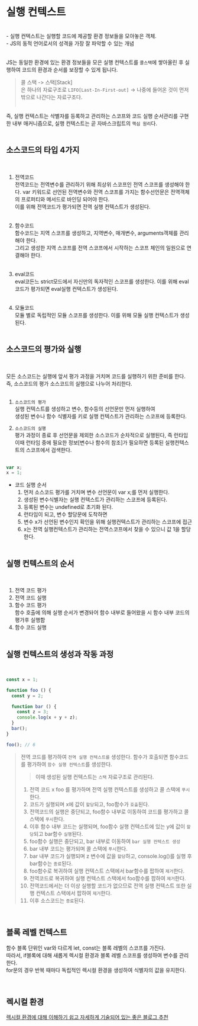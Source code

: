 
# 실행 컨텍스트

<br>
- 실행 컨텍스트는 실행할 코드에 제공할 환경 정보들을 모아놓은 객체.<br>
- JS의 동적 언어로서의 성격을 가장 잘 파악할 수 있는 개념<br><br>

JS는 동일한 환경에 있는 환경 정보들을 모은 실행 컨텍스트를 `콜스택`에 쌓아올린 후 실행하여 코드의 환경과 순서를 보장할 수 있게 됩니다.
<br>

> 콜 스택 -> 스택[Stack]<br>
> 은 하나의 자료구조로 `LIFO[Last-In-First-out]` -> 나중에 들어온 것이 먼저 밖으로 나간다는 자료구조다.<br><br>

즉, 실행 컨텍스트는 삭별자를 등록하고 관리하는 스코프와 코드 실행 순서관리를 구현한 내부 매커니즘으로, 실행 컨텍스트는 곧 자바스크립트의 `핵심 원리`다.<br><br>

## 소스코드의 타입 4가지

<br>

1. 전역코드<br>
   전역코드는 전역변수를 관리하기 위해 최상위 스코프인 전역 스코프를 생성해야 한다. var 키워드로 선언된 전역변수와 전역 스코프를 가지는
   함수선언문은 전역객체의 프로퍼티와 메서드로 바인딩 되어야 한다.<br>
   이를 위해 전역코드가 평가되면 전역 실행 컨텍스트가 생성된다.<br><br>

2. 함수코드<br>
   함수코드는 지역 스코프를 생성하고, 지역변수, 매개변수, arguments객체를 관리해야 한다.<br>
   그리고 생성한 지역 스코프를 전역 스코프에서 시작하는 스코프 체인의 일원으로 연결해야 한다.<br><br>

3. eval코드<br>
   eval코든느 strict모드에서 자신만의 독자적인 스코프를 생성한다. 이를 위해 eval코드가 평가되면 eval실행 컨텍스트가 생성된다.<br><br>

4. 모듈코드<br>
   모듈 별로 독립적인 모듈 스코프를 생성한다. 이를 위해 모듈 실행 컨텍스트가 생성된다.<br><br>

## 소스코드의 평가와 실행

<br>

모든 소스코드는 실행에 앞서 평가 과정을 거치며 코드를 실행하기 위한 준비를 한다. <br>
즉, 소스코드의 평가 소스코드의 실행으로 나누어 처리한다.<br><br>

1. `소스코드의 평가`<br>
   실행 컨텍스트를 생성하고 변수, 함수등의 선언문만 먼저 실행하여<br>
   생성된 변수나 함수 식별자를 키로 실행 컨텍스트가 관리하는 스코프에 등록한다.<br>

2. `소스코드의 실행`<br>
   평가 과정이 종료 후 선언문을 제외한 소스코드가 순차적으로 실행된다, 즉 런타임<br>
   이때 런타임 중에 필요한 정보[변수나 함수의 참조]가 필요하면 등록된 실행컨텍스트의 스코프에서 검색한다.<br><br>

```JavaScript
var x;
x = 1;
```

- 코드 실행 순서<br>
  1. 먼저 소스코드 평가를 거치며 변수 선언문이 var x;를 먼저 실행한다.<br>
  2. 생성된 변수식별자는 실행 컨텍스트가 관리하는 스코프에 등록된다.<br>
  3. 등록된 변수는 undefined로 초기화 된다.<br>
  4. 런타임이 되고, 변수 할당문에 도착하면<br>
  5. 변수 x가 선언된 변수인지 확인을 위해 실행컨텍스트가 관리하는 스코프에 접근<br>
  6. x는 전역 실행컨텍스트가 관리하는 전역스코프에서 찾을 수 있으니 값 1을 할당한다.<br><br>

## 실행 컨텍스트의 순서

<br>

1. 전역 코드 평가 <br>
2. 전역 코드 실행<br>
3. 함수 코드 평가<br>
   함수 호출에 의해 실행 순서가 변경돠어 함수 내부로 들어왔을 시 함수 내부 코드의 평가후 실행함<br>
4. 함수 코드 실행<br><br>

## 실행 컨텍스트의 생성과 작동 과정

<br>

```JavaScript
const x = 1;

function foo () {
  const y = 2;

  function bar () {
    const z = 3;
    console.log(x + y + z);
  }
  bar();
}

foo(); // 6
```

> 전역 코드를 평가하여 `전역 실행 컨텍스트를` 생성한다.
> 함수가 호출되면 함수코드를 평가하여 `함수 실행 컨텍스트`를 생성한다.
> > 이때 생성된 실행 컨텍스트는 `스택` 자료구조로 관리된다.
>
> 1.  전역 코드 x foo 를 평가하며 전역 실행 컨텍스트를 생성하고 콜 스택에 `푸시`한다.
> 2.  코드가 실행되며 x에 값이 `할당`되고, foo함수가 `호출`된다.
> 3.  전역코드의 실행은 중단되고, foo함수 내부로 이동하여 코드를 평가하고 콜 스택에 `푸시`한다.
> 4.  이후 함수 내부 코드는 실행되며, foo함수 실행 컨텍스트에 있는 y에 값이 `할당`되고 bar함수 `실행`된다.
> 5.  foo함수 실행은 중단되고, bar 내부로 이동하여 `bar 실행 컨텍스트 생성`
> 6.  bar 내부 코드는 평가되며 콜 스택에 `푸시`한다.
> 7.  bar 내부 코드가 실행되며 z 변수에 값을 `할당`하고, console.log()를 실행 후 bar함수는 `종료`된다.
> 8.  foo함수로 복귀하여 실행 컨텍스트 스택에서 bar함수를 팝하여 `제거`한다.
> 9.  전역코드로 복귀하여 실행 컨텍스트 스택에서 foo함수를 팝하여 `제거`한다.
> 10. 전역코드에서는 더 이상 실행할 코드가 없으므로 전역 실행 컨텍스트 또한 실행 컨텍스트 스택에서 팝하여 `제거`한다.
> 11. 이후 소스코드는 `종료`된다.

<br>

## 블록 레벨 컨텍스트

함수 블록 단위인 var와 다르게 let, const는 블록 레벨의 스코프를 가진다.<br>
따라서, if블록에 대해 새롭게 렉시컬 환경과 블록 레벨 스코프를 생성하여 변수를 관리한다.<br>
for문의 경우 반복 때마다 독립적인 렉시컬 환경을 생성하여 식별자의 값을 유지한다. <br>

<br>

## 렉시컬 환경

<a href="https://kwangsunny.tistory.com/37">렉시컬 환경에 대해 이해하기 쉽고 자세하게 기술되어 있는 좋은 블로그 추천</a>
